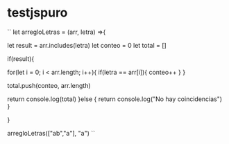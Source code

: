 # testjspuro

``
let arregloLetras = (arr, letra) =>{
 
 let result = arr.includes(letra)
 let conteo = 0
 let total = []

 if(result){
 
   for(let i = 0; i < arr.length; i++){
     if(letra == arr[i]){
       conteo++
     }
   }

   total.push(conteo, arr.length)

  return console.log(total)
 }else {
    return console.log("No hay coincidencias")
 }

 
} 

arregloLetras(["ab","a"], "a")
``
